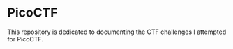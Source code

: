 # PicoCTF
This repository is dedicated to documenting the CTF challenges I attempted for PicoCTF.






